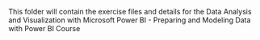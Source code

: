 This folder will contain the exercise files and details for the Data Analysis and Visualization with Microsoft Power BI - Preparing and Modeling Data with Power BI Course
